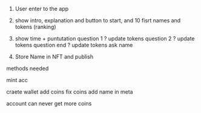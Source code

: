 1. User enter to the app
2. show intro, explanation and button to start, and 10 fisrt names and tokens (ranking)
3. show time + puntutation
   question 1 ? update tokens
   question 2 ? update tokens
   question end ? update tokens
   ask name

3. Store Name in NFT and publish

methods needed

mint acc

craete wallet
add coins
fix coins
add name in meta

account can never get more coins
